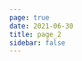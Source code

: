 ```yaml
---
page: true
date: 2021-06-30
title: page_2
sidebar: false
---
```

<script setup>
import Page from "./.vitepress/theme/components/Page.vue";
import { useData } from "vitepress";
const { theme } = useData();
const pageSize = theme.value.pageSize;
const posts = theme.value.posts.slice(10,20)
</script>
<Page :posts="posts" :pageCurrent="2" :pagesNum="3" />
